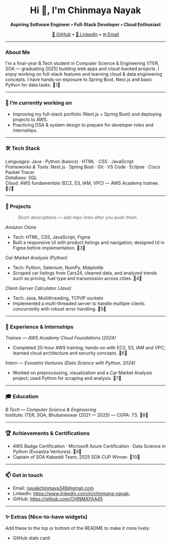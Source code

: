 <!-- START HEADER -->
<h1 align="center">Hi 👋, I'm Chinmaya Nayak</h1>
<p align="center">
  <strong>Aspiring Software Engineer • Full-Stack Developer • Cloud Enthusiast</strong>
</p>
<p align="center">
  <a href="https://github.com/CHINMAYAA45" target="_blank">📂 GitHub</a> •
  <a href="https://www.linkedin.com/in/chinmaya-nayak-" target="_blank">🔗 LinkedIn</a> •
  <a href="mailto:nayakchinmaya349@gmail.com">✉ Email</a>
</p>
<!-- END HEADER -->

---

### About Me
I'm a final-year B.Tech student in Computer Science & Engineering (ITER, SOA — graduating 2025) building web apps and cloud-backed projects. I enjoy working on full-stack features and learning cloud & data engineering concepts. I have hands-on exposure to Spring Boot, Next.js and basic Python for data tasks. 1

---

### 🔭 I’m currently working on
- Improving my full-stack portfolio (Next.js + Spring Boot) and deploying projects to AWS.
- Practicing DSA & system design to prepare for developer roles and internships.

---

### 🛠 Tech Stack
*Languages:* Java · Python (basics) · HTML · CSS · JavaScript  
*Frameworks & Tools:* Next.js · Spring Boot · Git · VS Code · Eclipse · Cisco Packet Tracer  
*Database:* SQL  
*Cloud:* AWS fundamentals (EC2, S3, IAM, VPC) — AWS Academy trainee. 2

---

### 🚀 Projects
> Short descriptions — add repo links after you push them.

*Amazon Clone*  
- Tech: HTML, CSS, JavaScript, Figma  
- Built a responsive UI with product listings and navigation; designed UI in Figma before implementation. 3

*Car Market Analysis (Python)*  
- Tech: Python, Selenium, NumPy, Matplotlib  
- Scraped car listings from Cars24, cleaned data, and analyzed trends such as pricing, fuel type and transmission across cities. 4

*Client-Server Calculator (Java)*  
- Tech: Java, Multithreading, TCP/IP sockets  
- Implemented a multi-threaded server to handle multiple clients concurrently with robust error handling. 5

---

### 💼 Experience & Internships
*Trainee — AWS Academy Cloud Foundations (2024)*  
- Completed 20-hour AWS training; hands-on with EC2, S3, IAM and VPC; learned cloud architecture and security concepts. 6

*Intern — Evoastra Ventures (Data Science with Python, 2024)*  
- Worked on preprocessing, visualization and a Car Market Analysis project; used Python for scraping and analysis. 7

---

### 🎓 Education
*B.Tech — Computer Science & Engineering*  
Institute: ITER, SOA, Bhubaneswar (2021 — 2025) — CGPA: 7.5. 8

---

### 🏆 Achievements & Certifications
- AWS Badge Certification · Microsoft Azure Certification · Data Science in Python (Evoastra Ventures). 9  
- Captain of SOA Kabaddi Team; 2025 SOA CUP Winner. 10

---

### 📫 Get in touch
- Email: nayakchinmaya349@gmail.com  
- LinkedIn: https://www.linkedin.com/in/chinmaya-nayak-  
- GitHub: https://github.com/CHINMAYAA45

---

### ✨ Extras (Nice-to-have widgets)
Add these to the top or bottom of the README to make it more lively:

- GitHub stats card:
